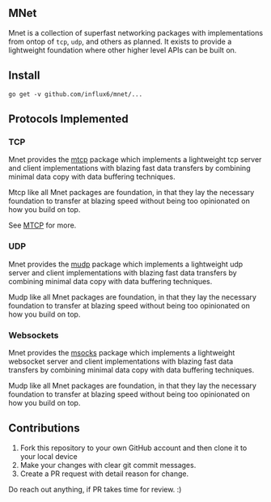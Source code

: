 MNet
------
Mnet is a collection of superfast networking packages with implementations from ontop of `tcp`, `udp`, and others as planned. It exists to provide a lightweight foundation where other higher level APIs can 
be built on.

## Install

```
go get -v github.com/influx6/mnet/...
```

## Protocols Implemented

### TCP

Mnet provides the [mtcp](./mtcp) package which implements a lightweight tcp server and client implementations with blazing fast data transfers by combining minimal data copy with data buffering techniques. 

Mtcp like all Mnet packages are foundation, in that they lay the necessary foundation to transfer at blazing speed without being too opinionated on how you build on top.


See [MTCP](./mtcp) for more.

### UDP

Mnet provides the [mudp](./mudp) package which implements a lightweight udp server and client implementations with blazing fast data transfers by combining minimal data copy with data buffering techniques. 

Mudp like all Mnet packages are foundation, in that they lay the necessary foundation to transfer at blazing speed without being too opinionated on how you build on top.

### Websockets

Mnet provides the [msocks](./msocks) package which implements a lightweight websocket server and client implementations with blazing fast data transfers by combining minimal data copy with data buffering techniques. 

Mudp like all Mnet packages are foundation, in that they lay the necessary foundation to transfer at blazing speed without being too opinionated on how you build on top.


## Contributions

1. Fork this repository to your own GitHub account and then clone it to your local device
2. Make your changes with clear git commit messages.
3. Create a PR request with detail reason for change.

Do reach out anything, if PR takes time for review. :)


